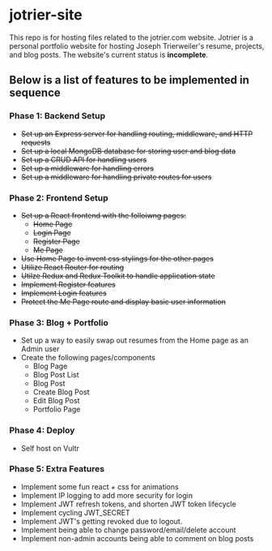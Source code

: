 # jotrier-site

This repo is for hosting files related to the jotrier.com website. Jotrier is a personal portfolio website for hosting Joseph Trierweiler's resume, projects, and blog posts. The website's current status is **incomplete**.

## Below is a list of features to be implemented in sequence

### Phase 1: Backend Setup

- ~~Set up an Express server for handling routing, middleware, and HTTP requests~~
- ~~Set up a local MongoDB database for storing user and blog data~~
- ~~Set up a CRUD API for handling users~~
- ~~Set up a middleware for handling errors~~
- ~~Set up a middleware for handling private routes for users~~

### Phase 2: Frontend Setup

- ~~Set up a React frontend with the folloiwng pages:~~
  - ~~Home Page~~
  - ~~Login Page~~
  - ~~Register Page~~
  - ~~Me Page~~
- ~~Use Home Page to invent css stylings for the other pages~~
- ~~Utilize React Router for routing~~
- ~~Utilze Redux and Redux Toolkit to handle application state~~
- ~~Implement Register features~~
- ~~Implement Login features~~
- ~~Protect the Me Page route and display basic user information~~

### Phase 3: Blog + Portfolio

- Set up a way to easily swap out resumes from the Home page as an Admin user
- Create the following pages/components
  - Blog Page
  - Blog Post List
  - Blog Post
  - Create Blog Post
  - Edit Blog Post
  - Portfolio Page

### Phase 4: Deploy

- Self host on Vultr

### Phase 5: Extra Features

- Implement some fun react + css for animations
- Implement IP logging to add more security for login
- Implement JWT refresh tokens, and shorten JWT token lifecycle
- Implement cycling JWT_SECRET
- Implement JWT's getting revoked due to logout.
- Implement being able to change password/email/delete account
- Implement non-admin accounts being able to comment on blog posts
